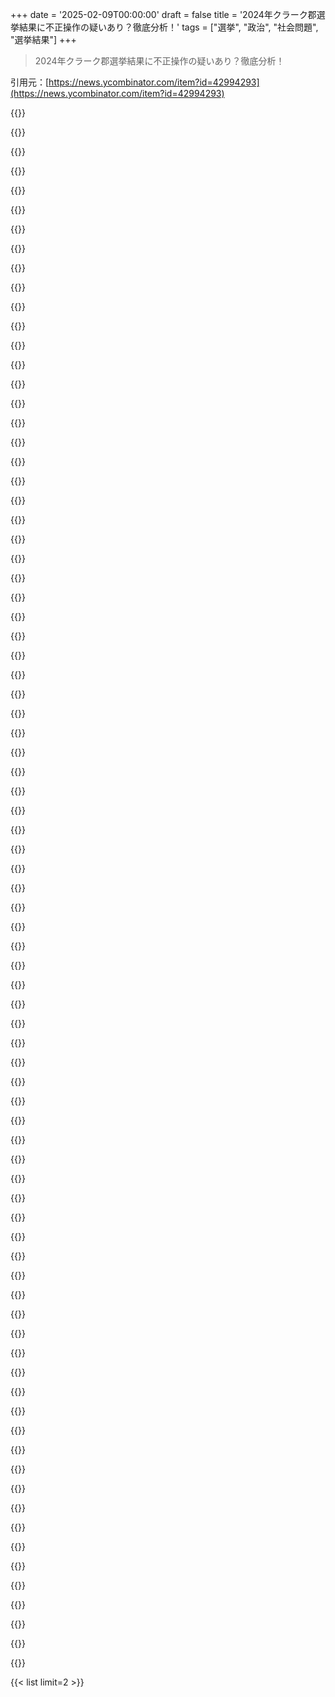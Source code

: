 +++
date = '2025-02-09T00:00:00'
draft = false
title = '2024年クラーク郡選挙結果に不正操作の疑いあり？徹底分析！'
tags = ["選挙", "政治", "社会問題", "選挙結果"]
+++

> 2024年クラーク郡選挙結果に不正操作の疑いあり？徹底分析！

引用元：[https://news.ycombinator.com/item?id=42994293](https://news.ycombinator.com/item?id=42994293)

{{<matomeQuote body="これには注意が必要だね。EIN Presswireのニュースは保証なしにそのまま提供されてるから、この記事の内容の正確性や信頼性に責任を持たないって言ってる。これ、ニュースじゃなくて、有料のプレスリリースだよ。" userName="8organicbits" createdAt="2025-02-10T00:47:14" color="">}}

{{<matomeQuote body="分析のウェブサイトのリンクだよ。プレスリリースよりもこっちをちゃんと調べたほうがいいよ。https://electiontruthalliance.org/clark-county%2C-nv" userName="beedeebeedee" createdAt="2025-02-10T00:59:56" color="">}}

{{<matomeQuote body="これも指摘しておくよ。https://www.einpresswire.com/ai/press-release-generatorこれ、AIの空想かもしれない。作った人には恥を知ってほしいね。" userName="cogman10" createdAt="2025-02-10T00:53:41" color="">}}

{{<matomeQuote body="”フラグ”を押したよ。みんなもそうしたほうがいいと思う。" userName="loeg" createdAt="2025-02-10T00:56:35" color="">}}

{{<matomeQuote body="強く反対だな。分析や見つけたアーティファクトを調べるべきだし、それが共有されたソフトウェアと似ているかどうかも議論する価値がある。このコミュニティはこの問題に関心があるから、考察することが大事だと思う。" userName="beedeebeedee" createdAt="2025-02-10T01:03:26" color="">}}

{{<matomeQuote body="これは極端で分裂を招く主張だし、有料の地元テレビのウェブサイトで発表されてる。内容は説得力に欠けるし、信頼できる第三者が主張を裏付けていない。主張の出所は三ヶ月前に存在しなかった組織だから、疑う理由は多い。" userName="loeg" createdAt="2025-02-10T01:08:36" color="">}}

{{<matomeQuote body="君の批判は分析（やソフトウェア）を理解することとは無関係だね。読んで、考えて、議論しようよ。興味がないなら無視すればいいのに、他の人がやるのを抑圧しようとしてるのはおかしいよ。結果が説得力がなければ、それはそれでわかるはず。" userName="beedeebeedee" createdAt="2025-02-10T01:19:56" color="">}}

{{<matomeQuote body="ソースのブログを見たけど、あまりにも雑で信憑性に欠けると思った。本当に提示された”証拠”は変動幅の大きいデータの中からの一つのチョイスに過ぎない。提出する前にもっと詳しく調べるべきだったという批判は正当だと思う。" userName="throwworhtthrow" createdAt="2025-02-10T02:08:14" color="">}}

{{<matomeQuote body="データの分析を共有してくれない？他のコメントも詳しい情報を提供してるし、君の漠然とした評価だけだと議論を抑えつけようとしてると受け取られるよ。" userName="beedeebeedee" createdAt="2025-02-10T03:50:46" color="">}}

{{<matomeQuote body="”議論を抑えつけようとしてる”って、まさに心を読んでるね。" userName="perching_aix" createdAt="2025-02-10T17:04:02" color="">}}

{{<matomeQuote body="ここにはスレッドを通報するよう呼びかけるコメントがいくつかあったんだけど、実際に通報されてフロントページから消されたね。この議論ができないってのが一番スキャンダラスだと思う、我々はただのオタクだからさ。" userName="thejazzman" createdAt="2025-02-10T22:26:10" color="">}}

{{<matomeQuote body="ここはオリジナルの研究をする場所じゃないし、このコミュニティは分断的なトピックの冷静な分析に向いてないよ。" userName="loeg" createdAt="2025-02-10T02:40:12" color="">}}

{{<matomeQuote body="議論を抑え込もうとするのは、冷静に分断的なトピックを分析することとは真逆だから、反論を証明しようとしてるんだね。私を含め、多くの人が反対意見を持っているから、もっと掘り下げてオープンな議論をすることを勧めるよ。" userName="beedeebeedee" createdAt="2025-02-10T03:53:45" color="">}}

{{<matomeQuote body="彼らは意見を共有しているだけで、証拠はどこにもないよ。議論を抑えることが冷静にトピックを分析することの反対だって言われても、それはあなたの意見だよね。大体、ほとんどの議論は質が低いってことが分かるから、そう考えるのもわかるよ。" userName="perching_aix" createdAt="2025-02-10T21:15:45" color="">}}

{{<matomeQuote body="他の人に記事を通報するように頼むのは意見を共有するためじゃなくて、実際に通報の結果を得るためだよ。昨日、フロントページの3位からこれが消されたからね。" userName="thejazzman" createdAt="2025-02-10T22:28:21" color="#45d325">}}

{{<matomeQuote body="通報されたということが実証できないんじゃないかな。人々が特定の人の呼びかけで通報するとは思えないし、その発言はちょっと違うんだ。" userName="perching_aix" createdAt="2025-02-10T22:54:50" color="">}}

{{<matomeQuote body="数学論理的には、「議論を抑える」の反対は「議論を促す」ってわけじゃないよ。" userName="seethedeaduu" createdAt="2025-02-11T17:51:28" color="">}}

{{<matomeQuote body="ここはウィキペディアじゃないし、政治に関する話題はほとんどオフトピックだけど、あなたが言った理由ではないよ。" userName="cwillu" createdAt="2025-02-11T05:36:03" color="">}}

{{<matomeQuote body="そのデータを見てきたから、ちょっとした反論を投稿しようと思ったけど、通報されてコメントできなかった。通報する時に自分のコメントを残していればよかったと思うよ。" userName="throwworhtthrow" createdAt="2025-02-10T01:53:10" color="">}}

{{<matomeQuote body="これ、コミュニティにとって心配だよな。DOGEのエンジニア、Ethan ShaotranがMusk主催のハッカソンで投票集計を偽装できるソフト作ったって話だし。でも今はその名前がリポジトリから消えてて、プライベートユーザーになってる。でも、アーカイブされたdevpostのページで見つけられるみたい。これが結果を偽装するのに使えるのか、本当にそうだとしたら証拠を見つけられるのか疑問だよ。" userName="beedeebeedee" createdAt="2025-02-09T21:37:38" color="#ff33a1">}}

{{<matomeQuote body="オープンソースのソフトがどうやって投票の有効性をチェックしたり、偽の投票を作るのが選挙詐欺に役立つのか全然わからないよ。偽票を集計場所に持っていくのが難しいし、作り方なんて誰でもできるじゃん。" userName="GuB-42" createdAt="2025-02-10T01:46:13" color="">}}

{{<matomeQuote body="このリポジトリって投票がちゃんとカウントされるのを保証するためのものだよね？それを偽装するためのものじゃない気がする。私もbskyで意見投稿したよ。" userName="patcon" createdAt="2025-02-10T00:52:29" color="">}}

{{<matomeQuote body="そのテストスイートの存在には特に悪いことはないと思う。でも、Eの内輪に入るためにはこのスキルセットが必要なのかもしれないっていうのは、疑いの証拠が増えるよね。" userName="rcpt" createdAt="2025-02-10T01:21:05" color="">}}

{{<matomeQuote body="選挙の有効性を確かめるためにコードを書くって、エレクトロンの不正の証だとする論理はどうもおかしい気がする。" userName="smsm42" createdAt="2025-02-10T08:50:58" color="">}}

{{<matomeQuote body="Elonや2024年の選挙に関して、怪しい活動がたくさんある中で、内輪に投票生成の専門家がいるのは確かに怪しいな。同時に、これはあくまで疑わしき証拠なんだけどね。" userName="rcpt" createdAt="2025-02-10T17:06:17" color="">}}

{{<matomeQuote body="毎回の選挙に不正の疑いはついて回るし、負け側が疑惑を持つのはいつものこと。実際に詐欺があることもあるけど、そうじゃないことも多いから、すごく慎重になるべきだと思う。" userName="smsm42" createdAt="2025-02-10T22:02:53" color="">}}

{{<matomeQuote body="Muskが選挙を操作したって主張には懐疑的だったけど、Trumpがそれを自慢してるから興味深いよな。選挙の安全性について真剣に考えてるだろうし。" userName="jquery" createdAt="2025-02-10T00:55:24" color="">}}

{{<matomeQuote body="なんでそんなことする人がいるんだろう、ちょっと怖いわ。" userName="Ancalagon" createdAt="2025-02-09T22:29:14" color="">}}

{{<matomeQuote body="Election Truth Allianceの報告には統計的にもっと重い証拠があるみたい。Clark Countyでの投票シェアに強い不連続性があって、これって過去の不正疑惑の選挙でも見られるんだよ。データを集めてくれるといいけど、何が見つかるかは分からないね。" userName="drawkward" createdAt="2025-02-10T22:09:08" color="#ff5733">}}

{{<matomeQuote body="2023年の時点で、右寄りの人に対して『選挙否定派』ってのが nonstop な侮辱語だったのを思い出すよ。" userName="ARandomerDude" createdAt="2025-02-10T00:52:12" color="">}}

{{<matomeQuote body="2023年には2020年の選挙に関する疑惑は共和党の多くの担当者や委員会によって徹底的に調査されたけど、実際の証拠は見つからなかったんだ。今でも選挙が盗まれたって信じてる人は、少なくとも故意に無知だよ。この分析は公開データを使っていて、他の統計学者が再現できるような情報を提供してる。これは2020年の選挙後のほとんどの主張とはまったく異なるよ。" userName="tzs" createdAt="2025-02-10T03:54:19" color="#45d325">}}

{{<matomeQuote body="このグループの政治的な立ち位置はなんなの？2024年に設立された組織からの有料プレスリリースしかないのに、役員もあまりよく知られてない人ばっかりだし。" userName="barryrandall" createdAt="2025-02-10T15:51:28" color="">}}

{{<matomeQuote body="彼らが示しているのは、対面投票がハリスを支持してないってこと。これは驚くことじゃないよね。平均的に見ると、民主党の人はコロナを心配してるのが多いから。今回は正直な審査を受けないだろうし、彼らは何もないことを認める必要もないだろう。" userName="LorenPechtel" createdAt="2025-02-10T20:50:52" color="">}}

{{<matomeQuote body="早期投票における票の偏りやバッチサイズの相関を再現できたよ。郵送投票の平均的なバッチサイズは高かったし、選挙日に比べて機械の数が少なかったのが興味深い。統計って直感的じゃないこともあるんだよね。" userName="deckar01" createdAt="2025-02-11T04:24:13" color="">}}

{{<matomeQuote body="編集：郵送投票はむしろ分布が広がってない。小さいセットの分布の分析をミニマムとマキシマムだけでやると、他のセットみたいに全範囲でやらないと意味ないんだよね。バッチサイズが増えるにつれて分布に近づくから、もう驚くことじゃなくなった。" userName="deckar01" createdAt="2025-02-11T17:44:04" color="">}}

{{<matomeQuote body="あの分析を選挙日のグループと比較してみようとしたけど、ちょっと混乱したな。データについてもっと知りたい。" userName="beedeebeedee" createdAt="2025-02-11T18:30:28" color="">}}

{{<matomeQuote body="こんな記事、まじでパワフルだと思う。2024年の干渉を主張している側が2020年の選挙不正を疑うのは民主主義を否定することだって主張してたから、作者たちが誰かを納得させることは無理だと思う。選挙の詐欺が本物だとしても、システムを直さないといけないよ。" userName="quotemstr" createdAt="2025-02-10T00:45:02" color="">}}

{{<matomeQuote body="2024年の選挙が不正だったと主流の民主党が主張することは絶対ない。これは過激な団体だし、民主党を代表しているわけじゃないよ。" userName="loeg" createdAt="2025-02-10T01:00:14" color="">}}

{{<matomeQuote body="民主党の立場は分析に影響しないはずだよ。証拠があるなら、その証拠はそのまま評価されるべきだと思う。" userName="beedeebeedee" createdAt="2025-02-10T01:15:12" color="">}}

{{<matomeQuote body="GPは2024年の民主党の反応が2020年の共和党のそれと同じだと言いたいみたいだけど、全然違う。" userName="loeg" createdAt="2025-02-10T02:38:39" color="">}}

{{<matomeQuote body="2024年に干渉を疑っているのは、2020年の不正を疑うことが民主主義を否定することだって言ってた連中だ。証拠を出せないまま、誰も納得しないと思うよ。" userName="Trasmatta" createdAt="2025-02-10T00:55:14" color="">}}

{{<matomeQuote body="スレッドの流れが心配だ。2020年の不正の主張は投票の郵送や憶測に基づいていたが、今回のは統計分析に基づいている。HNの人たちには受け入れられるはずだ。" userName="z3c0" createdAt="2025-02-10T01:03:38" color="">}}

{{<matomeQuote body="民主主義には選挙民に多くを求める。投票が思い通りにならないときは、自分の価値観を抑えて相手のものを受け入れる必要がある。" userName="CWuestefeld" createdAt="2025-02-10T01:12:40" color="">}}

{{<matomeQuote body="この手の記事は本当にうんざりだ。証拠をちゃんと見ずに意見を言うのは良くない。科学者が月は実在すると言うのに、FacebookのKeithがそれがホログラムだと言ったらどうするの？" userName="DoctorOW" createdAt="2025-02-10T01:00:59" color="#45d325">}}

{{<matomeQuote body="選挙機械がドイツでは禁止されているのには理由がある。" userName="amai" createdAt="2025-02-10T21:33:11" color="">}}

{{<matomeQuote body="彼らの分析は不十分な気がする。ハリスが下位のレースに比べて劣っていたことが主な理由とされているが、キャンペーン自体も不人気で弱いのが大きいと思う。" userName="lanternfish" createdAt="2025-02-10T00:47:03" color="">}}

{{<matomeQuote body="具体的な主張は奇妙だ。最初の300票はランダムパターンで、その後が候補者に偏るって言ってる。でも、実際の投票データではあまり見られない。" userName="defrost" createdAt="2025-02-10T00:55:06" color="">}}

{{<matomeQuote body="その点線をどこに引くべきか分からないけど、票数が多い機械間でのバラツキは少ないべきだと思う。地理的分布が影響してるかも。" userName="throw678937" createdAt="2025-02-10T05:55:28" color="">}}

{{<matomeQuote body="統計パターンがロシアやジョージアの確認済みの不正のそれと似ているのが主なポイント。ハリスに不利な要因を見逃しているか、意図的に無視している可能性がある。" userName="z3c0" createdAt="2025-02-10T00:54:52" color="">}}

{{<matomeQuote body="生データをダウンロードして、自分で“ロシアンテール”パターンがないと確認したの？" userName="defrost" createdAt="2025-02-10T01:13:27" color="">}}

{{<matomeQuote body="これはまさに数秘術だね。全然説得力を感じないよ。" userName="loeg" createdAt="2025-02-10T02:41:22" color="">}}

{{<matomeQuote body="必ずしも正しいとは限らない。確かに。’文字通り数秘術’なんて言うのは誇張に過ぎないよ。あなたのコメントは実質的な内容がなく、同じ’直感的な意見’を繰り返すだけ。" userName="defrost" createdAt="2025-02-10T02:59:41" color="">}}

{{<matomeQuote body="別のコメント主がコラボノートを投稿してるよ。あなたは全ての投稿を否定的に捉えてるけど、それは統計分析に基づくんじゃなくて、自分の価値判断によるものだよ。少なくとも、そのコラボノートをコピーして貼り付けて、元の分析を読んでから否定して！" userName="beedeebeedee" createdAt="2025-02-10T04:33:14" color="">}}

{{<matomeQuote body="あなたは彼らの分析の大半を見逃している。驚くべき異常（いわゆる'ロシアンテール'）は早期投票に現れて、当日投票や郵送投票には現れないんだ。もう一度読み返して、見逃した点をキャッチしたほうがいいよ。他のコメント主がコラボノートを投稿したから、詳細が見たいなら掘り下げてみて！" userName="beedeebeedee" createdAt="2025-02-10T04:16:29" color="">}}

{{<matomeQuote body="Election Truth Allianceの分析やトランプの他の主張に関する文脈を提供するNewsweekの記事だよ。" userName="beedeebeedee" createdAt="2025-02-09T23:07:56" color="">}}

{{<matomeQuote body="“彼はコンピュータを誰よりも知ってる。あの投票計算のコンピュータたちがね。”トランプが群衆に語った。’ペンシルバニアでは圧勝した’とも言ってる。たとえETAの分析やDOGE社員の投票ソフトウェアに関わらず、トランプのこのコメントは調査の必要があるって疑念を招いてるよ。すぐにフラグを立てたり、ダウンvoteするのは早すぎると思う。" userName="beedeebeedee" createdAt="2025-02-10T04:26:35" color="">}}

{{<matomeQuote body="この投稿の重要な主張の一つ、早期投票の集計における’ロシアンテール’を、Clark County, NVのウェブサイトにホストされている生データから再現できるよ。これはコラボノートで実行できるコードだ。" userName="brchr" createdAt="2025-02-10T02:57:50" color="#45d325">}}

{{<matomeQuote body="ありがとう！私はそのノートブックを実行して、早期投票のヒストグラムを再現したよ。共有してくれて感謝してる。他のコメント主は詳細を提供せずに分析を否定してるから、みんなもこのノートブックを再現してみて掘り下げるべきだと思う。’ロシアンテール’が何か知らない人のために、このPDFのリンクもあるよ。" userName="beedeebeedee" createdAt="2025-02-10T04:18:24" color="#45d325">}}

{{<matomeQuote body="元の投稿にコメントした方が便利だったかもね。" userName="derangedHorse" createdAt="2025-02-10T13:55:41" color="">}}

{{<matomeQuote body="このスレッドの元の投稿者に返信してるけど、全体の議論に関係あるからトップレベルコメントにしたよ。公平な選挙なら投票率はベル型のグラフになるはずで、データに異常があると不正の可能性があるんだって。だけど、データから結論を出すなんてあり得ないし、あくまで'不正の証拠かもしれない'という程度でしかないんだよね。地域ごとの配分が異常だとか言われてるけど、全員が同じ分布に従うなんて仮定は無理があるし、色々な要因があるのにその辺無視してるんじゃないかな。具体的な証拠がないとただの意見で終わっちゃうよ。" userName="derangedHorse" createdAt="2025-02-10T13:54:22" color="#785bff">}}

{{<matomeQuote body="データから結論を出せるなんてペダンティックに過ぎるよ。科学的研究はデータから結論を出すプロセスだし、定期的な測定や独立変数の管理が必要なんだから。" userName="z3c0" createdAt="2025-02-10T17:30:36" color="">}}

{{<matomeQuote body="確かに、私は’尊敬される’統計学者の基準を主観的に決めてるけどね。統計学者はデータを分析して客観的な判断を下すものだと思ってる。科学研究とは別の話だし、データについての客観的な発言は議論を支えるために使われるんだよ。" userName="derangedHorse" createdAt="2025-02-10T18:09:51" color="">}}

{{<matomeQuote body="私は、正しさが信念から生じるという考えには疑問が残るけど、統計学者はデータが示すことを解釈する役割を持つんだよね。多くの統計学者はサンプリングの限界を理解していて、客観性を保つのが不可能だって知ってる。だから結果は確率や仮説の形で提案されるんだ。" userName="z3c0" createdAt="2025-02-10T18:50:13" color="">}}

{{<matomeQuote body="derangedHorseさん、ありがとう！異常なのは、特に(1)早期投票だけでなく、(2)郵送投票や(3)当日投票に変化が見られない事だよ。300票以上の投票後に異常が出てるみたい。分析を発表した人たちがこのデータをどう扱ったか、もう少し説明が必要かもね。" userName="beedeebeedee" createdAt="2025-02-10T16:43:35" color="">}}

{{<matomeQuote body="特に不思議じゃないと思うよ。2020年の落選投票を示せばもっと強い主張にできるのに、2012年と2016年だけ選ぶのは変だと思う。彼女が言っている不規則性が2020年にどう影響したかまでは考えられてないね。" userName="derangedHorse" createdAt="2025-02-10T17:53:09" color="">}}

{{<matomeQuote body="コメントの内容や党別に投票を行うこと自体はおかしいとは思わないね。でも、選挙の不正がどういう形で起きるかをしっかり定義しないとただの噂に終わってしまうよ。" userName="beedeebeedee" createdAt="2025-02-10T20:06:07" color="">}}

{{<matomeQuote body="本当の不正は投票への障害を作ることだよ。彼は民主党の投票を抑えるやり方で勝っただけで、投票所での不正とは違うんだ。だから、実際に何が起こったかは、投票に行けなかった理由を調査しないとわからない。" userName="LorenPechtel" createdAt="2025-02-10T22:01:27" color="">}}

{{<matomeQuote body="2020年の選挙に関するもっと正直で詳しい数学的分析があったのに、今回のクラーク郡での不正が本当にあったかは疑問だね。ハリスが悪い候補者だったのが大きいと思う。" userName="Blackstrat" createdAt="2025-02-10T12:13:44" color="">}}

{{<matomeQuote body="毎回選挙後にこんなことになるってこと？2020年の選挙不正陰謀論と似てる気がするんだけど。" userName="generalizations" createdAt="2025-02-09T22:49:12" color="">}}

{{<matomeQuote body="2020年の不正の話は証拠もないし、無茶苦茶だったけど、今回のは統計的なパターンの異常が示されてる。オーストラリアに住んでるけど、データ分析の経験があるから、もし他の郡でも同じことが確認されたら信憑性が増すと思う。" userName="defrost" createdAt="2025-02-10T00:51:13" color="#ff5733">}}

{{<matomeQuote body="これはHarris側からの情報じゃないみたい。それは重要な違いだと思う。2020年の裁判は信頼できる情報がなかったから、今回は違うかもね。" userName="digitaltrees" createdAt="2025-02-10T01:13:25" color="">}}

{{<matomeQuote body="2020年の選挙では不正の証拠はなかったよ。2024年では、負けた候補が選挙を争わなかったから、新たに見つかった証拠なんだ。" userName="beedeebeedee" createdAt="2025-02-09T22:52:31" color="">}}

{{<matomeQuote body="もし監査が本当に行われたなら別だけど、アリゾナの一部の郡では監査じゃなくてリコールだった。" userName="Izkata" createdAt="2025-02-10T06:13:52" color="">}}

{{<matomeQuote body="アメリカ政府の権力とお金の集中を見ると、選挙が常に不正なしなのはおかしいと思う。データが公開されれば、今まで見えなかった問題が浮かび上がるかもしれない。" userName="roenxi" createdAt="2025-02-10T00:44:15" color="">}}

{{<matomeQuote body="選挙のセキュリティを徹底的にテストするのは良いことだと思う。" userName="rcpt" createdAt="2025-02-10T00:44:28" color="">}}

{{<matomeQuote body="2016年だってロシアの問題があったし、問題は残ってるよ。" userName="engineer_22" createdAt="2025-02-10T00:51:44" color="">}}

{{<matomeQuote body="この分析は経験不足だね。2024年ネバダ州の投票データを見てたけど、Harrisが負けるのは初めからわかってた。ネバダは選挙プロセスがクリーンだから、不正の兆候が少ないと思う。" userName="jandrewrogers" createdAt="2025-02-10T01:01:28" color="#ff5c5c">}}

{{<matomeQuote body="別のコメントが統計のヒストグラムを示してたけど、それをコピーしてどこが間違ってるか説明してほしい。" userName="beedeebeedee" createdAt="2025-02-10T04:35:10" color="">}}

{{<matomeQuote body="グラフとか使って記事にしたらどう？データも公開してさ。" userName="rcpt" createdAt="2025-02-10T01:24:31" color="">}}

{{<matomeQuote body="ネバダ州のデータソースは公開されてるけど、整理されてないから集めるの大変なんだ。分析の仕事はしないけど、友達がずっとやってるから手伝ってる。選挙の時期は忙しいけど、信頼されればキャンペーンからガッツリ儲かるよ。メディアの投票調査はあんまり信頼できないし、ちゃんとしたキャンペーンは結果を予測してるもんだ。" userName="jandrewrogers" createdAt="2025-02-10T04:11:01" color="#ff5733">}}

{{<matomeQuote body="重要なことを分かってるみたいだし、もう分析も終わったなら、公開した方がいいんじゃない？" userName="rcpt" createdAt="2025-02-10T04:34:02" color="">}}



{{< list limit=2 >}}
